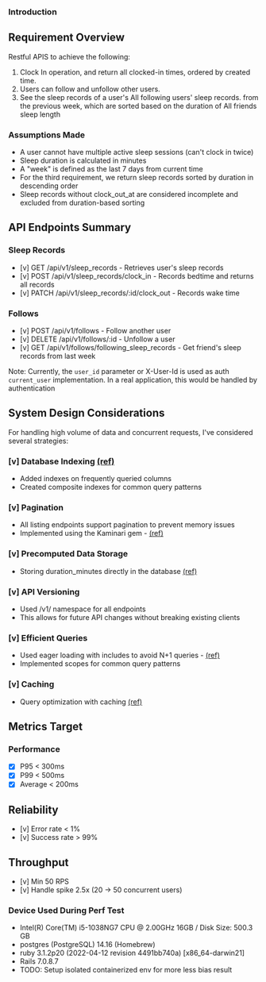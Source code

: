 ### Introduction

## Requirement Overview

Restful APIS to achieve the following:
1. Clock In operation, and return all clocked-in times, ordered by created time.
2. Users can follow and unfollow other users.
3. See the sleep records of a user's All following users' sleep records. from the previous week, which are sorted based on the duration of All friends sleep length

### Assumptions Made

- A user cannot have multiple active sleep sessions (can't clock in twice)
- Sleep duration is calculated in minutes
- A "week" is defined as the last 7 days from current time
- For the third requirement, we return sleep records sorted by duration in descending order
- Sleep records without clock_out_at are considered incomplete and excluded from duration-based sorting

## API Endpoints Summary

### Sleep Records

- [v] GET /api/v1/sleep_records - Retrieves user's sleep records
- [v] POST /api/v1/sleep_records/clock_in - Records bedtime and returns all records
- [v] PATCH /api/v1/sleep_records/:id/clock_out - Records wake time

### Follows

- [v] POST /api/v1/follows - Follow another user
- [v] DELETE /api/v1/follows/:id - Unfollow a user
- [v] GET /api/v1/follows/following_sleep_records - Get friend's sleep records from last week

Note: Currently, the `user_id` parameter or X-User-Id is used as  auth `current_user` implementation. In a real application, this would be handled by authentication

## System Design Considerations
For handling high volume of data and concurrent requests, I've considered several strategies:

### [v] Database Indexing [(ref)](https://github.com/gizipp/gnite/blob/main/db/schema.rb)
- Added indexes on frequently queried columns
- Created composite indexes for common query patterns

### [v] Pagination
- All listing endpoints support pagination to prevent memory issues
- Implemented using the Kaminari gem - [(ref)](https://github.com/gizipp/gnite/commit/4af73d2)

### [v] Precomputed Data Storage
- Storing duration_minutes directly in the database [(ref)](https://github.com/gizipp/gnite/commit/d37062139e9583205d47f763d88a5756dcb66107#diff-532bed2fbfac2ee988121ace44b08bfe1224215e323473e0eff026e20c6a5fd5R22/gizipp/gnite/commit/4af73d2)

### [v] API Versioning
- Used /v1/ namespace for all endpoints
- This allows for future API changes without breaking existing clients

### [v] Efficient Queries
- Used eager loading with includes to avoid N+1 queries - [(ref)](https://github.com/gizipp/gnite/commit/4286c35b104d0bf40f7dc4d11b6e25b49b264b54#diff-532bed2fbfac2ee988121ace44b08bfe1224215e323473e0eff026e20c6a5fd5R22)
- Implemented scopes for common query patterns

### [v] Caching
- Query optimization with caching [(ref)](https://github.com/gizipp/gnite/commit/d76f42495befe3c453f3bc3e0a45afd06ea0c8f6)

## Metrics Target

### Performance
- [x] P95 < 300ms
- [x] P99 < 500ms
- [x] Average < 200ms

## Reliability
- [v] Error rate < 1%
- [v] Success rate > 99%

## Throughput
- [v] Min 50 RPS
- [v] Handle spike 2.5x (20 -> 50 concurrent users)

### Device Used During Perf Test
- Intel(R) Core(TM) i5-1038NG7 CPU @ 2.00GHz 16GB / Disk Size: 500.3 GB
- postgres (PostgreSQL) 14.16 (Homebrew)
- ruby 3.1.2p20 (2022-04-12 revision 4491bb740a) [x86_64-darwin21]
- Rails 7.0.8.7
- TODO: Setup isolated containerized env for more less bias result
